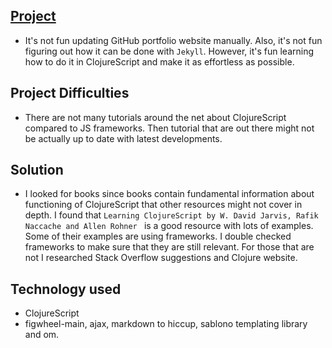 ## [Project](https://github.com/Bobrinik/my-site.core)

- It's not fun updating GitHub portfolio website manually. Also, it's not fun figuring out how it can be done with `Jekyll`. However, it's fun learning how to do it in ClojureScript and make it as effortless as possible.

## Project Difficulties

- There are not many  tutorials around the net about ClojureScript compared to JS frameworks. Then tutorial that are out there might not be actually up to date with latest developments.

## Solution

- I looked for books since books contain fundamental information about functioning of ClojureScript that other resources might not cover in depth. I found that `Learning ClojureScript by W. David Jarvis, Rafik Naccache and Allen Rohner ` is a good resource with lots of examples. Some of their examples are using frameworks. I double checked frameworks to make sure that they are still relevant. For those that are not I researched Stack Overflow suggestions and Clojure website. 
## Technology used

- ClojureScript
- figwheel-main, ajax, markdown to hiccup, sablono templating library and om.
